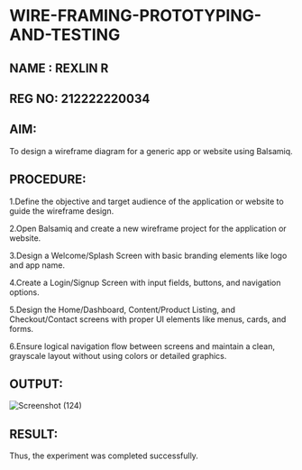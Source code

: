 # WIRE-FRAMING-PROTOTYPING-AND-TESTING
## NAME : REXLIN R
## REG NO: 212222220034
## AIM:
To design a wireframe diagram for a generic app or website using Balsamiq.
## PROCEDURE:
1.Define the objective and target audience of the application or website to guide the wireframe design.

2.Open Balsamiq and create a new wireframe project for the application or website.

3.Design a Welcome/Splash Screen with basic branding elements like logo and app name.

4.Create a Login/Signup Screen with input fields, buttons, and navigation options.

5.Design the Home/Dashboard, Content/Product Listing, and Checkout/Contact screens with proper UI elements like menus, cards, and forms.

6.Ensure logical navigation flow between screens and maintain a clean, grayscale layout without using colors or detailed graphics.
## OUTPUT:
![Screenshot (124)](https://github.com/user-attachments/assets/101b0bac-2296-492c-8fa1-17af350da563)
## RESULT:
Thus, the experiment was completed successfully.







